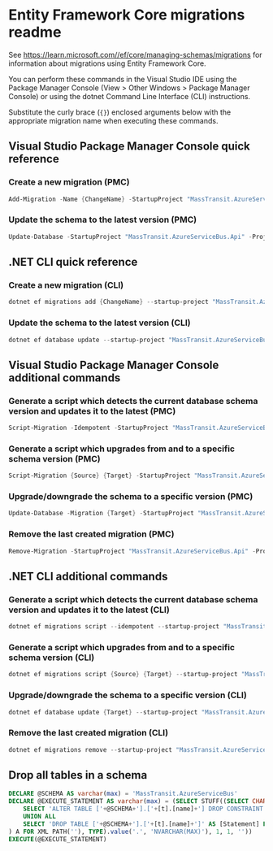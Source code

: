 # Entity Framework Core migrations readme

See <https://learn.microsoft.com//ef/core/managing-schemas/migrations> for information about migrations using Entity Framework Core.

You can perform these commands in the Visual Studio IDE using the Package Manager Console (View > Other Windows > Package Manager Console) or using the dotnet Command Line Interface (CLI) instructions.

Substitute the curly brace (`{}`) enclosed arguments below with the appropriate migration name when executing these commands.

## Visual Studio Package Manager Console quick reference

### Create a new migration (PMC)

```powershell
Add-Migration -Name {ChangeName} -StartupProject "MassTransit.AzureServiceBus.Api" -Project "MassTransit.AzureServiceBus.Infrastructure"
```

### Update the schema to the latest version (PMC)

```powershell
Update-Database -StartupProject "MassTransit.AzureServiceBus.Api" -Project "MassTransit.AzureServiceBus.Infrastructure"
```

## .NET CLI quick reference

### Create a new migration (CLI)

```powershell
dotnet ef migrations add {ChangeName} --startup-project "MassTransit.AzureServiceBus.Api" --project "MassTransit.AzureServiceBus.Infrastructure"
```

### Update the schema to the latest version (CLI)

```powershell
dotnet ef database update --startup-project "MassTransit.AzureServiceBus.Api" --project "MassTransit.AzureServiceBus.Infrastructure"
```

## Visual Studio Package Manager Console additional commands

### Generate a script which detects the current database schema version and updates it to the latest (PMC)

```powershell
Script-Migration -Idempotent -StartupProject "MassTransit.AzureServiceBus.Api" -Project "MassTransit.AzureServiceBus.Infrastructure"
```

### Generate a script which upgrades from and to a specific schema version (PMC)

```powershell
Script-Migration {Source} {Target} -StartupProject "MassTransit.AzureServiceBus.Api" -Project "MassTransit.AzureServiceBus.Infrastructure"
```

### Upgrade/downgrade the schema to a specific version (PMC)

```powershell
Update-Database -Migration {Target} -StartupProject "MassTransit.AzureServiceBus.Api" -Project "MassTransit.AzureServiceBus.Infrastructure"
```

### Remove the last created migration (PMC)

```powershell
Remove-Migration -StartupProject "MassTransit.AzureServiceBus.Api" -Project "MassTransit.AzureServiceBus.Infrastructure"
```

## .NET CLI additional commands

### Generate a script which detects the current database schema version and updates it to the latest (CLI)

```powershell
dotnet ef migrations script --idempotent --startup-project "MassTransit.AzureServiceBus.Api" --project "MassTransit.AzureServiceBus.Infrastructure"
```

### Generate a script which upgrades from and to a specific schema version (CLI)

```powershell
dotnet ef migrations script {Source} {Target} --startup-project "MassTransit.AzureServiceBus.Api" --project "MassTransit.AzureServiceBus.Infrastructure"
```

### Upgrade/downgrade the schema to a specific version (CLI)

```powershell
dotnet ef database update {Target} --startup-project "MassTransit.AzureServiceBus.Api" --project "MassTransit.AzureServiceBus.Infrastructure"
```

### Remove the last created migration (CLI)

```powershell
dotnet ef migrations remove --startup-project "MassTransit.AzureServiceBus.Api" --project "MassTransit.AzureServiceBus.Infrastructure"
```

## Drop all tables in a schema

```sql
DECLARE @SCHEMA AS varchar(max) = 'MassTransit.AzureServiceBus'
DECLARE @EXECUTE_STATEMENT AS varchar(max) = (SELECT STUFF((SELECT CHAR(13) + CHAR(10) + [Statement] FROM (
    SELECT 'ALTER TABLE ['+@SCHEMA+'].['+[t].[name]+'] DROP CONSTRAINT ['+[fk].[name]+']' AS [Statement] FROM [sys].[foreign_keys] AS [fk] INNER JOIN [sys].[tables] AS [t] ON [t].[object_id] = [fk].[parent_object_id] INNER JOIN [sys].[schemas] AS [s] ON [s].[schema_id] = [t].[schema_id] WHERE [s].[name] = @SCHEMA
    UNION ALL
    SELECT 'DROP TABLE ['+@SCHEMA+'].['+[t].[name]+']' AS [Statement] FROM [sys].[tables] AS [t] INNER JOIN [sys].[schemas] AS [s] ON [s].[schema_id] = [t].[schema_id] WHERE [s].[name] = @SCHEMA
) A FOR XML PATH(''), TYPE).value('.', 'NVARCHAR(MAX)'), 1, 1, ''))
EXECUTE(@EXECUTE_STATEMENT)
```
